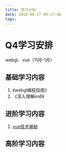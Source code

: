 ```yaml
---
title: 学习计划
date: 2018-08-27 09:17:46
tags:
---
```


# Q4学习安排

webgl、vue（11月-1月）

## 基础学习内容
1. 《webgl编程指南》
2. 《深入理解es6》

## 进阶学习内容
1. [vue技术揭秘](https://ustbhuangyi.github.io/vue-analysis/prepare/)

## 高阶学习内容
